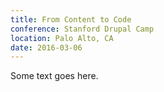 ```yaml
---
title: From Content to Code
conference: Stanford Drupal Camp
location: Palo Alto, CA
date: 2016-03-06
---
```


Some text goes here.